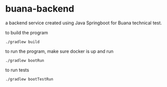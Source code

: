 # buana-backend
a backend service created using Java Springboot for Buana technical test.

to build the program
```
./gradlew build
```
to run the program, make sure docker is up and run
```
./gradlew bootRun
```

to run tests
```
./gradlew bootTestRun
```